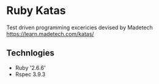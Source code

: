 # Ruby Katas
Test driven programming excericies devised by Madetech https://learn.madetech.com/katas/

## Technlogies
- Ruby '2.6.6'
- Rspec 3.9.3


